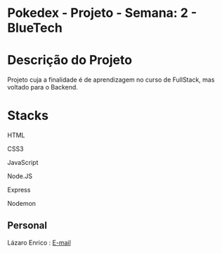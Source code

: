 # Pokedex - Projeto - Semana: 2 - BlueTech

# Descrição do Projeto
Projeto cuja a finalidade é de aprendizagem no curso de FullStack, mas voltado para o Backend.


# Stacks
  HTML

  CSS3

  JavaScript

  Node.JS

  Express

  Nodemon


 ## Personal 
 Lázaro Enrico :
 <a href="mailto:lazaro.enr.menezes@gmail.com">E-mail</a>
 